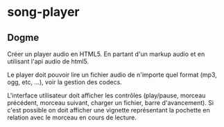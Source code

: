 song-player
===========

## Dogme

Créer un player audio en HTML5. En partant d'un markup audio et en utilisant  l'api audio de html5.

Le player doit pouvoir lire un fichier audio de n'importe quel format (mp3, ogg, etc, ...), voir la gestion des codecs.

L'interface utilisateur doit afficher les contrôles (play/pause, morceau précédent, morceau suivant, charger un fichier, barre d'avancement). Si c'est possible on doit afficher une vignette représentant la pochette en relation avec le morceau en cours de lecture.
